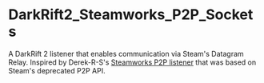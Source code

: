 # DarkRift2_Steamworks_P2P_Sockets
A DarkRift 2 listener that enables communication via Steam's Datagram Relay.
Inspired by Derek-R-S's [Steamworks P2P listener](https://github.com/Derek-R-S/DarkRift2_SteamworksP2P) that was based on Steam's deprecated P2P API.